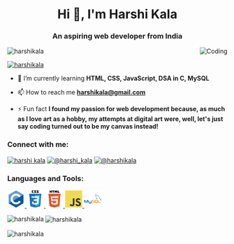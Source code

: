 <h1 align="center">Hi 👋, I'm Harshi Kala</h1>
<h3 align="center">An aspiring web developer from India</h3>
<img align="right" src="https://mir-s3-cdn-cf.behance.net/project_modules/disp/601014116770475.6068beff4640a.gif" alt="Coding">

<p align="left"> <img src="https://komarev.com/ghpvc/?username=harshikala&label=Profile%20views&color=0e75b6&style=flat" alt="harshikala" /> </p>

<p align="left"> <a href="https://github.com/ryo-ma/github-profile-trophy"><img src="https://github-profile-trophy.vercel.app/?username=harshikala" alt="harshikala" /></a> </p>

- 🌱 I’m currently learning **HTML, CSS, JavaScript, DSA in C, MySQL**

- 📫 How to reach me **harshikala@gmail.com**

- ⚡ Fun fact **I found my passion for web development because, as much as I love art as a hobby, my attempts at digital art were, well, let's just say coding turned out to be my canvas instead!**

<h3 align="left">Connect with me:</h3>
<p align="left">
<a href="https://linkedin.com/in/harshi kala" target="blank"><img align="center" src="https://raw.githubusercontent.com/rahuldkjain/github-profile-readme-generator/master/src/images/icons/Social/linked-in-alt.svg" alt="harshi kala" height="30" width="40" /></a>
<a href="https://instagram.com/@harshi_kala" target="blank"><img align="center" src="https://raw.githubusercontent.com/rahuldkjain/github-profile-readme-generator/master/src/images/icons/Social/instagram.svg" alt="@harshi_kala" height="30" width="40" /></a>
<a href="https://www.hackerrank.com/@harshikala" target="blank"><img align="center" src="https://raw.githubusercontent.com/rahuldkjain/github-profile-readme-generator/master/src/images/icons/Social/hackerrank.svg" alt="@harshikala" height="30" width="40" /></a>
</p>

<h3 align="left">Languages and Tools:</h3>
<p align="left"> <a href="https://www.cprogramming.com/" target="_blank" rel="noreferrer"> <img src="https://raw.githubusercontent.com/devicons/devicon/master/icons/c/c-original.svg" alt="c" width="40" height="40"/> </a> <a href="https://www.w3schools.com/css/" target="_blank" rel="noreferrer"> <img src="https://raw.githubusercontent.com/devicons/devicon/master/icons/css3/css3-original-wordmark.svg" alt="css3" width="40" height="40"/> </a> <a href="https://www.w3.org/html/" target="_blank" rel="noreferrer"> <img src="https://raw.githubusercontent.com/devicons/devicon/master/icons/html5/html5-original-wordmark.svg" alt="html5" width="40" height="40"/> </a> <a href="https://developer.mozilla.org/en-US/docs/Web/JavaScript" target="_blank" rel="noreferrer"> <img src="https://raw.githubusercontent.com/devicons/devicon/master/icons/javascript/javascript-original.svg" alt="javascript" width="40" height="40"/> </a> <a href="https://www.mysql.com/" target="_blank" rel="noreferrer"> <img src="https://raw.githubusercontent.com/devicons/devicon/master/icons/mysql/mysql-original-wordmark.svg" alt="mysql" width="40" height="40"/> </a> </p>

<p><img align="left" src="https://github-readme-stats.vercel.app/api/top-langs?username=harshikala&show_icons=true&locale=en&layout=compact" alt="harshikala" /></p>

<p>&nbsp;<img align="center" src="https://github-readme-stats.vercel.app/api?username=harshikala&show_icons=true&locale=en" alt="harshikala" /></p>

<p><img align="center" src="https://github-readme-streak-stats.herokuapp.com/?user=harshikala&" alt="harshikala" /></p>
